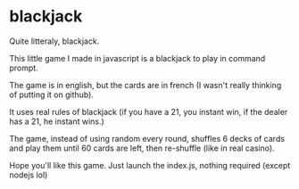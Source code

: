 # blackjack
Quite litteraly, blackjack.

This little game I made in javascript is a blackjack to play in command prompt.

The game is in english, but the cards are in french (I wasn't really thinking of putting it on github).

It uses real rules of blackjack (if you have a 21, you instant win, if the dealer has a 21, he instant wins.)

The game, instead of using random every round, shuffles 6 decks of cards and play them until 60 cards are left, then re-shuffle (like in real casino).

Hope you'll like this game. Just launch the index.js, nothing required (except nodejs lol)
